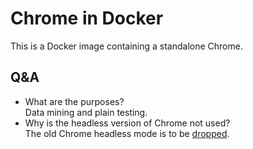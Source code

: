 # Chrome in Docker

This is a Docker image containing a standalone Chrome.

## Q&A

- What are the purposes?  
  Data mining and plain testing.
- Why is the headless version of Chrome not used?  
  The old Chrome headless mode is to be [dropped](https://developer.chrome.com/articles/new-headless/).
